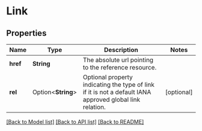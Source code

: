 # Link

## Properties

Name | Type | Description | Notes
------------ | ------------- | ------------- | -------------
**href** | **String** | The absolute url pointing to the reference resource. | 
**rel** | Option<**String**> | Optional property indicating the type of link if it is not a default IANA approved global link relation. | [optional]

[[Back to Model list]](./README.md#documentation-for-models) [[Back to API list]](./README.md#documentation-for-api-endpoints) [[Back to README]](./README.md)


